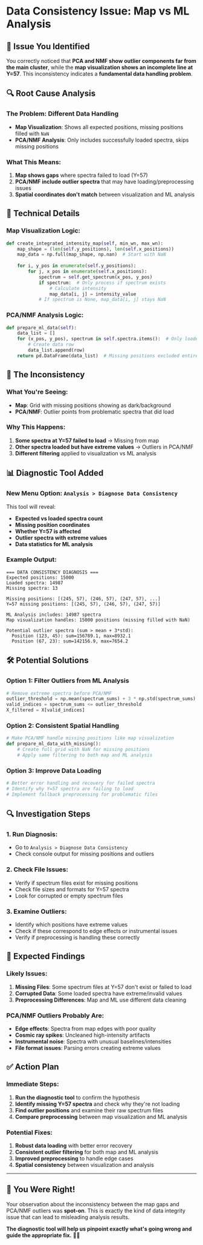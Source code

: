 # Data Consistency Issue: Map vs ML Analysis

## 🚨 **Issue You Identified**

You correctly noticed that **PCA and NMF show outlier components far from the main cluster**, while the **map visualization shows an incomplete line at Y=57**. This inconsistency indicates a **fundamental data handling problem**.

## 🔍 **Root Cause Analysis**

### **The Problem**: Different Data Handling
- **Map Visualization**: Shows all expected positions, missing positions filled with `NaN`
- **PCA/NMF Analysis**: Only includes successfully loaded spectra, skips missing positions

### **What This Means**:
1. **Map shows gaps** where spectra failed to load (Y=57)
2. **PCA/NMF include outlier spectra** that may have loading/preprocessing issues
3. **Spatial coordinates don't match** between visualization and ML analysis

## 🔧 **Technical Details**

### **Map Visualization Logic**:
```python
def create_integrated_intensity_map(self, min_wn, max_wn):
    map_shape = (len(self.y_positions), len(self.x_positions))
    map_data = np.full(map_shape, np.nan)  # Start with NaN
    
    for i, y_pos in enumerate(self.y_positions):
        for j, x_pos in enumerate(self.x_positions):
            spectrum = self.get_spectrum(x_pos, y_pos)
            if spectrum:  # Only process if spectrum exists
                # Calculate intensity
                map_data[i, j] = intensity_value
            # If spectrum is None, map_data[i, j] stays NaN
```

### **PCA/NMF Analysis Logic**:
```python
def prepare_ml_data(self):
    data_list = []
    for (x_pos, y_pos), spectrum in self.spectra.items():  # Only loaded spectra
        # Create data row
        data_list.append(row)
    return pd.DataFrame(data_list)  # Missing positions excluded entirely
```

## 🎯 **The Inconsistency**

### **What You're Seeing**:
- **Map**: Grid with missing positions showing as dark/background
- **PCA/NMF**: Outlier points from problematic spectra that did load

### **Why This Happens**:
1. **Some spectra at Y=57 failed to load** → Missing from map
2. **Other spectra loaded but have extreme values** → Outliers in PCA/NMF
3. **Different filtering** applied to visualization vs ML analysis

## 📊 **Diagnostic Tool Added**

### **New Menu Option**: `Analysis > Diagnose Data Consistency`

This tool will reveal:
- **Expected vs loaded spectra count**
- **Missing position coordinates**
- **Whether Y=57 is affected**
- **Outlier spectra with extreme values**
- **Data statistics for ML analysis**

### **Example Output**:
```
=== DATA CONSISTENCY DIAGNOSIS ===
Expected positions: 15000
Loaded spectra: 14987
Missing spectra: 13

Missing positions: [(245, 57), (246, 57), (247, 57), ...]
Y=57 missing positions: [(245, 57), (246, 57), (247, 57)]

ML Analysis includes: 14987 spectra
Map visualization handles: 15000 positions (missing filled with NaN)

Potential outlier spectra (sum > mean + 3*std):
  Position (123, 45): sum=156789.1, max=8932.1
  Position (67, 23): sum=142156.9, max=7654.2
```

## 🛠️ **Potential Solutions**

### **Option 1**: Filter Outliers from ML Analysis
```python
# Remove extreme spectra before PCA/NMF
outlier_threshold = np.mean(spectrum_sums) + 3 * np.std(spectrum_sums)
valid_indices = spectrum_sums <= outlier_threshold
X_filtered = X[valid_indices]
```

### **Option 2**: Consistent Spatial Handling
```python
# Make PCA/NMF handle missing positions like map visualization
def prepare_ml_data_with_missing():
    # Create full grid with NaN for missing positions
    # Apply same filtering to both map and ML analysis
```

### **Option 3**: Improve Data Loading
```python
# Better error handling and recovery for failed spectra
# Identify why Y=57 spectra are failing to load
# Implement fallback preprocessing for problematic files
```

## 🔍 **Investigation Steps**

### **1. Run Diagnosis**:
- Go to `Analysis > Diagnose Data Consistency`
- Check console output for missing positions and outliers

### **2. Check File Issues**:
- Verify if spectrum files exist for missing positions
- Check file sizes and formats for Y=57 spectra
- Look for corrupted or empty spectrum files

### **3. Examine Outliers**:
- Identify which positions have extreme values
- Check if these correspond to edge effects or instrumental issues
- Verify if preprocessing is handling these correctly

## 🎯 **Expected Findings**

### **Likely Issues**:
1. **Missing Files**: Some spectrum files at Y=57 don't exist or failed to load
2. **Corrupted Data**: Some loaded spectra have extreme/invalid values
3. **Preprocessing Differences**: Map and ML use different data cleaning

### **PCA/NMF Outliers Probably Are**:
- **Edge effects**: Spectra from map edges with poor quality
- **Cosmic ray spikes**: Uncleaned high-intensity artifacts  
- **Instrumental noise**: Spectra with unusual baselines/intensities
- **File format issues**: Parsing errors creating extreme values

## ✅ **Action Plan**

### **Immediate Steps**:
1. **Run the diagnostic tool** to confirm the hypothesis
2. **Identify missing Y=57 spectra** and check why they're not loading
3. **Find outlier positions** and examine their raw spectrum files
4. **Compare preprocessing** between map visualization and ML analysis

### **Potential Fixes**:
1. **Robust data loading** with better error recovery
2. **Consistent outlier filtering** for both map and ML analysis  
3. **Improved preprocessing** to handle edge cases
4. **Spatial consistency** between visualization and analysis

---

## 🎉 **You Were Right!**

Your observation about the inconsistency between the map gaps and PCA/NMF outliers was **spot-on**. This is exactly the kind of data integrity issue that can lead to misleading analysis results.

**The diagnostic tool will help us pinpoint exactly what's going wrong and guide the appropriate fix.** 🕵️‍♂️ 